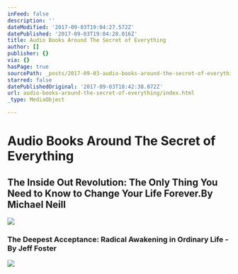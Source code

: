 ```yaml
---
inFeed: false
description: ''
dateModified: '2017-09-03T19:04:27.572Z'
datePublished: '2017-09-03T19:04:28.016Z'
title: Audio Books Around The Secret of Everything
author: []
publisher: {}
via: {}
hasPage: true
sourcePath: _posts/2017-09-03-audio-books-around-the-secret-of-everything.md
starred: false
datePublishedOriginal: '2017-09-03T18:42:38.072Z'
url: audio-books-around-the-secret-of-everything/index.html
_type: MediaObject

---
```

# Audio Books Around The Secret of Everything

## The Inside Out Revolution: The Only Thing You Need to Know to Change Your Life Forever.By Michael Neill
![](https://the-grid-user-content.s3-us-west-2.amazonaws.com/4d62b5fe-36d4-4a36-8cf6-704f2f51ad5d.jpg)

### The Deepest Acceptance: Radical Awakening in Ordinary Life - By Jeff Foster
![](https://the-grid-user-content.s3-us-west-2.amazonaws.com/136ddf2a-aebb-4059-93d0-32dcc08b0275.jpg)